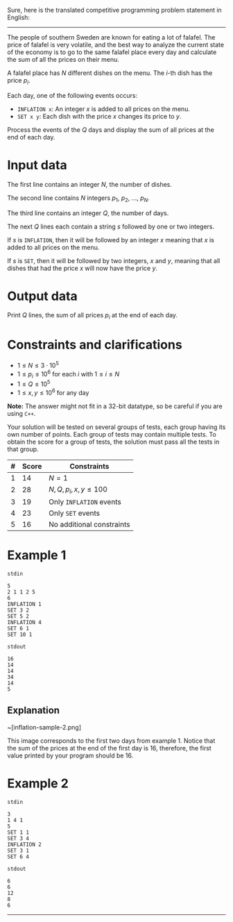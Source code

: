 Sure, here is the translated competitive programming problem statement in English:

---

The people of southern Sweden are known for eating a lot of falafel. The price of falafel is very volatile, and the best way to analyze the current state of the economy is to go to the same falafel place every day and calculate the sum of all the prices on their menu.

A falafel place has $N$ different dishes on the menu. The $i$-th dish has the price $p_i$.

Each day, one of the following events occurs:

* `INFLATION x`: An integer $x$ is added to all prices on the menu.
* `SET x y`: Each dish with the price $x$ changes its price to $y$.

Process the events of the $Q$ days and display the sum of all prices at the end of each day.

# Input data

The first line contains an integer $N$, the number of dishes.

The second line contains $N$ integers $p_1$, $p_2$, ..., $p_N$.

The third line contains an integer $Q$, the number of days.

The next $Q$ lines each contain a string $s$ followed by one or two integers.

If $s$ is `INFLATION`, then it will be followed by an integer $x$ meaning that $x$ is added to all prices on the menu.

If $s$ is `SET`, then it will be followed by two integers, $x$ and $y$, meaning that all dishes that had the price $x$ will now have the price $y$.

# Output data

Print $Q$ lines, the sum of all prices $p_i$ at the end of each day.

# Constraints and clarifications

* $1 \leq N \leq 3 \cdot 10^5$
* $1 \leq p_i \leq 10^6$ for each $i$ with $1 \leq i \leq N$
* $1 \leq Q \leq 10^5$
* $1 \leq x, y \leq 10^6$ for any day

**Note:** The answer might not fit in a 32-bit datatype, so be careful if you are using `C++`.

Your solution will be tested on several groups of tests, each group having its own number of points. Each group of tests may contain multiple tests. To obtain the score for a group of tests, the solution must pass all the tests in that group.

| # | Score  | Constraints                |
| - | ------ | -------------------------- |
| 1 | 14     | $N = 1$                    |
| 2 | 28     | $N, Q, p_i, x, y \leq 100$ |
| 3 | 19     | Only `INFLATION` events    |
| 4 | 23     | Only `SET` events          |
| 5 | 16     | No additional constraints  |

# Example 1

`stdin`
```
5
2 1 1 2 5
6
INFLATION 1
SET 3 2
SET 5 2
INFLATION 4
SET 6 1
SET 10 1
```

`stdout`
```
16
14
14
34
14
5
```

## Explanation

~[inflation-sample-2.png]

This image corresponds to the first two days from example $1$. Notice that the sum of the prices at the end of the first day is $16$, therefore, the first value printed by your program should be $16$.

# Example 2

`stdin`
```
3
1 4 1
5
SET 1 1
SET 3 4
INFLATION 2
SET 3 1
SET 6 4
```

`stdout`
```
6
6
12
8
6
```

---
